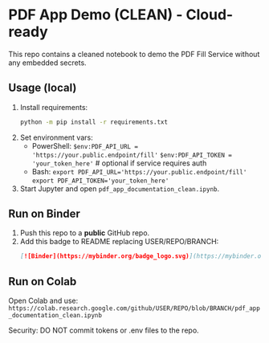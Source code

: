 # PDF App Demo (CLEAN) - Cloud-ready

This repo contains a cleaned notebook to demo the PDF Fill Service without any embedded secrets.

## Usage (local)
1. Install requirements:
   ```bash
   python -m pip install -r requirements.txt
   ```
2. Set environment vars:
   - PowerShell: `$env:PDF_API_URL = 'https://your.public.endpoint/fill'`
                 `$env:PDF_API_TOKEN = 'your_token_here'`  # optional if service requires auth
   - Bash: `export PDF_API_URL='https://your.public.endpoint/fill'`
           `export PDF_API_TOKEN='your_token_here'`
3. Start Jupyter and open `pdf_app_documentation_clean.ipynb`.

## Run on Binder
1. Push this repo to a **public** GitHub repo.
2. Add this badge to README replacing USER/REPO/BRANCH:
   ```markdown
   [![Binder](https://mybinder.org/badge_logo.svg)](https://mybinder.org/v2/gh/irbster01/pdf-app-demo/main?filepath=pdf_app_documentation_clean.ipynb)
   ```

## Run on Colab
Open Colab and use: `https://colab.research.google.com/github/USER/REPO/blob/BRANCH/pdf_app_documentation_clean.ipynb`

Security: DO NOT commit tokens or .env files to the repo.
